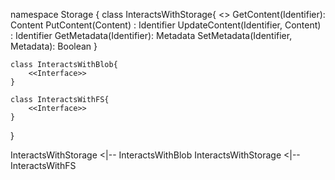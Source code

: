 namespace Storage {
    class InteractsWithStorage{
        <<Abstract>>
        GetContent(Identifier): Content
        PutContent(Content) : Identifier
        UpdateContent(Identifier, Content) : Identifier
        GetMetadata(Identifier): Metadata
        SetMetadata(Identifier, Metadata): Boolean
    }

    class InteractsWithBlob{
        <<Interface>>
    }

    class InteractsWithFS{
        <<Interface>>
    }
}

InteractsWithStorage <|-- InteractsWithBlob
InteractsWithStorage <|-- InteractsWithFS
